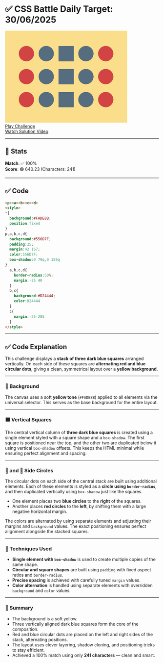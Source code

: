 # ✅ CSS Battle Daily Target: 30/06/2025

![Target](./images/30.png)  
[Play Challenge](https://cssbattle.dev/play/MDtNGE9Sev1z7Xa6QL0s)  
[Watch Solution Video](https://youtube.com/shorts/eThRQuUIdHg)

---

## 🔢 Stats

**Match**: ✅ 100%  
**Score**: 🟢 640.23 (Characters: 241)

---

## ✅ Code

```html
<p><a><b><c><d>
<style>
*{
  background:#FADE8B;
  position:fixed
}
p,a,b,c,d{
  background:#556D7F;
  padding:25;
  margin:42 167;
  color:556D7F;
  box-shadow:0 79q,0 159q
}  
  a,b,c,d{
    border-radius:50%;
    margin:-25 40
  }
  b,c{
    background:#D24444;
    color:D24444
  }
  c{
    margin:-25-285
  }
</style>
```

---

## ✅ Code Explanation

This challenge displays a **stack of three dark blue squares** arranged vertically. On each side of these squares are **alternating red and blue circular dots**, giving a clean, symmetrical layout over a **yellow background**.

---

### 🎨 Background

The canvas uses a soft **yellow tone** (`#FADE8B`) applied to all elements via the universal selector. This serves as the base background for the entire layout.

---

### 🟦 Vertical Squares

The central vertical column of **three dark blue squares** is created using a single element styled with a square shape and a `box-shadow`. The first square is positioned near the top, and the other two are duplicated below it using vertical `box-shadow` offsets. This keeps the HTML minimal while ensuring perfect alignment and spacing.

---

### 🔴 and 🔵 Side Circles

The circular dots on each side of the central stack are built using additional elements. Each of these elements is styled as a **circle using `border-radius`**, and then duplicated vertically using `box-shadow` just like the squares.

* One element places two **blue circles** to the **right** of the squares.
* Another places **red circles** to the **left**, by shifting them with a large negative horizontal margin.

The colors are alternated by using separate elements and adjusting their margins and `background` values. The exact positioning ensures perfect alignment alongside the stacked squares.

---

### 🧠 Techniques Used

* **Single element with `box-shadow`** is used to create multiple copies of the same shape.
* **Circular and square shapes** are built using `padding` with fixed aspect ratios and `border-radius`.
* **Precise spacing** is achieved with carefully tuned `margin` values.
* **Color alternation** is handled using separate elements with overridden `background` and `color` values.

---

### 🏁 Summary

* The background is a soft yellow.
* Three vertically aligned dark blue squares form the core of the composition.
* Red and blue circular dots are placed on the left and right sides of the stack, alternating positions.
* The layout uses clever layering, shadow cloning, and positioning tricks to stay efficient.
* Achieved a 100% match using only **241 characters** — clean and smart.